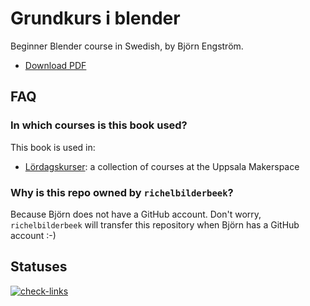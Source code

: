 # Grundkurs i blender

Beginner Blender course in Swedish, by Björn Engström.

 * [Download PDF](blenderkurs.pdf)

## FAQ

### In which courses is this book used?

This book is used in:

 * [Lördagskurser](https://uppsala-makerspace.github.io/loerdagskurser/):
   a collection of courses at the Uppsala Makerspace

### Why is this repo owned by `richelbilderbeek`?

Because Björn does not have a GitHub account. Don't worry, `richelbilderbeek`
will transfer this repository when Björn has a GitHub account :-)

## Statuses

[![check-links](https://github.com/uppsala-makerspace/loerdagskurser/actions/workflows/check_links.yaml/badge.svg?branch=master)](https://github.com/uppsala-makerspace/loerdagskurser/actions/workflows/check_links.yaml)
